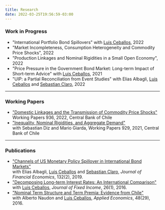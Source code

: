 ```yaml
---
title: Research
date: 2022-03-25T19:56:59-03:00
---
```


### **Work in Progress**
- "International Portfolio Bond Spillovers" with [Luis Ceballos](https://www.luisceballoss.com), 2022
- "Market Incompleteness, Consumption Heterogeneity and Commodity Price Shocks", 2022
- "Production Linkages and Nominal Rigidities in a Small Open Economy", 2022
- "Price Pressure in the Government Bond Market: Long-term Impact of Short-term Advice" with [Luis Ceballos](https://www.luisceballoss.com), 2021
- "UIP: a Partial Reconciliation from Event Studies" with Elias Albagli, [Luis Ceballos](https://www.luisceballoss.com) and [Sebastian Claro](https://sites.google.com/site/sebclaro1010/), 2022

----

### **Working Papers**
- ["Domestic Linkages and the Transmission of Commodity Price Shocks"](https://www.bcentral.cl/en/content/-/details/working-papers-n-936)  
Working Papers 936, 2022, Central Bank of Chile
- ["Inequality, Nominal Rigidities, and Aggregate Demand"](https://www.bcentral.cl/documents/33528/133326/DTBC_929.pdf/86f2673b-4e3c-e093-10c9-4bef4792313f?t=1636037968157)  
with Sebastian Diz and Mario Giarda, Working Papers 929, 2021, Central Bank of Chile

----

### **Publications**
- ["Channels of US Monetary Policy Spillover in International Bond Markets"](https://www.sciencedirect.com/science/article/abs/pii/S0304405X19301072?via%3Dihub)   
with Elias Albagli, [Luis Ceballos](https://www.luisceballoss.com) and [Sebastian Claro](https://sites.google.com/site/sebclaro1010/), *Journal of Financial Economics*, 132(2), 2019. 
- ["Decomposing Long-term Interest Rates: An International Comparison"](https://jfi.pm-research.com/content/26/1/61)  
with [Luis Ceballos](https://www.luisceballoss.com), *Journal of Fixed Income*, 26(1), 2016.
- ["Nominal Term Structure and Term Premia: Evidence from Chile"](https://www.tandfonline.com/doi/full/10.1080/00036846.2015.1128079)  
with Alberto Naudon and [Luis Ceballos](https://www.luisceballoss.com), *Applied Economics*, 48(29), 2016.